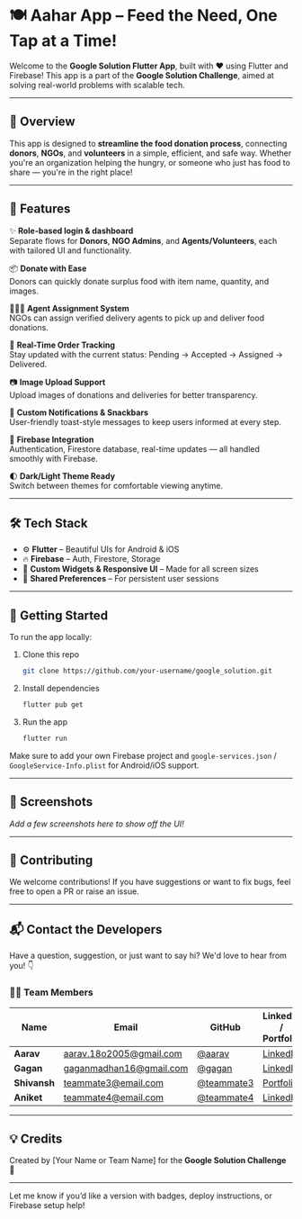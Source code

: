# 🍽️ Aahar App – Feed the Need, One Tap at a Time!

Welcome to the **Google Solution Flutter App**, built with ❤️ using Flutter and Firebase! This app is a part of the **Google Solution Challenge**, aimed at solving real-world problems with scalable tech.

---

## 🚀 Overview

This app is designed to **streamline the food donation process**, connecting **donors**, **NGOs**, and **volunteers** in a simple, efficient, and safe way. Whether you're an organization helping the hungry, or someone who just has food to share — you're in the right place!

---

## 🌟 Features

✨ **Role-based login & dashboard**  
Separate flows for **Donors**, **NGO Admins**, and **Agents/Volunteers**, each with tailored UI and functionality.

📦 **Donate with Ease**  
Donors can quickly donate surplus food with item name, quantity, and images.

🧑‍🤝‍🧑 **Agent Assignment System**  
NGOs can assign verified delivery agents to pick up and deliver food donations.

🔄 **Real-Time Order Tracking**  
Stay updated with the current status: Pending → Accepted → Assigned → Delivered.

📷 **Image Upload Support**  
Upload images of donations and deliveries for better transparency.

🔔 **Custom Notifications & Snackbars**  
User-friendly toast-style messages to keep users informed at every step.

🎯 **Firebase Integration**  
Authentication, Firestore database, real-time updates — all handled smoothly with Firebase.

🌓 **Dark/Light Theme Ready**  
Switch between themes for comfortable viewing anytime.

---

## 🛠️ Tech Stack

- ⚙️ **Flutter** – Beautiful UIs for Android & iOS
- 🔥 **Firebase** – Auth, Firestore, Storage
- 🎨 **Custom Widgets & Responsive UI** – Made for all screen sizes
- 📱 **Shared Preferences** – For persistent user sessions

---

## 🏁 Getting Started

To run the app locally:

1. Clone this repo
   ```bash
   git clone https://github.com/your-username/google_solution.git
   ```
2. Install dependencies
   ```bash
   flutter pub get
   ```
3. Run the app
   ```bash
   flutter run
   ```

Make sure to add your own Firebase project and `google-services.json` / `GoogleService-Info.plist` for Android/iOS support.

---

## 📸 Screenshots

_Add a few screenshots here to show off the UI!_

---

## 🙌 Contributing

We welcome contributions! If you have suggestions or want to fix bugs, feel free to open a PR or raise an issue.

---

## 📬 Contact the Developers

Have a question, suggestion, or just want to say hi? We'd love to hear from you! 👇

### 👨‍💻 Team Members

| Name      | Email                   | GitHub                                       | LinkedIn / Portfolio            |
|-----------|-------------------------|----------------------------------------------|---------------------------------|
| **Aarav** | aarav.18o2005@gmail.com | [@aarav](https://github.com/aarav0180)       | [LinkedIn](https://linkedin.com/in/aarav-yourprofile) |
| **Gagan** | gaganmadhan16@gmail.com | [@gagan](https://github.com/gagan-madhan-16) | [LinkedIn](https://linkedin.com/in/teammate2)         |
| **Shivansh** | teammate3@email.com     | [@teammate3](https://github.com/teammate3)   | [Portfolio](https://teammate3.dev)                    |
| **Aniket** | teammate4@email.com     | [@teammate4](https://github.com/teammate4)   | [LinkedIn](https://linkedin.com/in/teammate4)         |

---

## 💡 Credits

Created by [Your Name or Team Name] for the **Google Solution Challenge** 🚀

---

Let me know if you’d like a version with badges, deploy instructions, or Firebase setup help!
